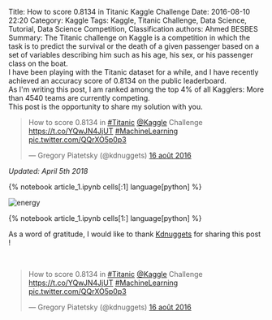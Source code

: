 Title: How to score 0.8134 in Titanic Kaggle Challenge
Date: 2016-08-10 22:20
Category: Kaggle
Tags: Kaggle, Titanic Challenge, Data Science, Tutorial, Data Science Competition, Classification
authors: Ahmed BESBES
Summary: The Titanic challenge on Kaggle is a competition in which the task is to predict the survival or the death of a given passenger based on a set of variables describing him such as his age, his sex, or his passenger class on the boat.<br> I have been playing with the Titanic dataset for a while, and I have recently achieved an accuracy score of 0.8134 on the public leaderboard.<br> As I'm writing this post, I am ranked among the top 4% of all Kagglers: More than 4540 teams are currently competing.<br> This post is the opportunity to share my solution with you. <blockquote class="twitter-tweet tw-align-center" data-lang="fr"><p lang="en" dir="ltr">How to score 0.8134 in <a href="https://twitter.com/hashtag/Titanic?src=hash">#Titanic</a> <a href="https://twitter.com/kaggle">@Kaggle</a> Challenge <a href="https://t.co/YQwJN4JjUT">https://t.co/YQwJN4JjUT</a> <a href="https://twitter.com/hashtag/MachineLearning?src=hash">#MachineLearning</a> <a href="https://t.co/QQrXO5p0p3">pic.twitter.com/QQrXO5p0p3</a></p>&mdash; Gregory Piatetsky (@kdnuggets) <a href="https://twitter.com/kdnuggets/status/765636511492612096">16 août 2016</a></blockquote><script async src="//platform.twitter.com/widgets.js" charset="utf-8"></script>

<i> Updated: April 5th 2018</i>

{% notebook article_1.ipynb cells[:1] language[python] %}

![energy]({attach}images/article_1/score.png)

{% notebook article_1.ipynb cells[1:] language[python] %}


As a word of gratitude, I would like to thank <a href="https://twitter.com/kdnuggets?ref_src=twsrc%5Etfw">Kdnuggets</a> for sharing this post !

</br>

<blockquote class="twitter-tweet tw-align-center" data-lang="fr"><p lang="en" dir="ltr">How to score 0.8134 in <a href="https://twitter.com/hashtag/Titanic?src=hash">#Titanic</a> <a href="https://twitter.com/kaggle">@Kaggle</a> Challenge <a href="https://t.co/YQwJN4JjUT">https://t.co/YQwJN4JjUT</a> <a href="https://twitter.com/hashtag/MachineLearning?src=hash">#MachineLearning</a> <a href="https://t.co/QQrXO5p0p3">pic.twitter.com/QQrXO5p0p3</a></p>&mdash; Gregory Piatetsky (@kdnuggets) <a href="https://twitter.com/kdnuggets/status/765636511492612096">16 août 2016</a></blockquote>
<script async src="//platform.twitter.com/widgets.js" charset="utf-8"></script>
